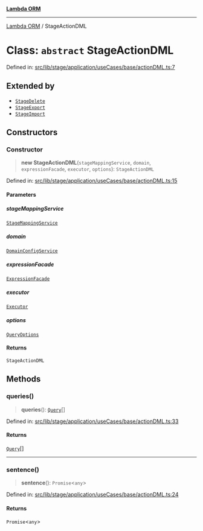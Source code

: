 [**Lambda ORM**](../README.md)

***

[Lambda ORM](../README.md) / StageActionDML

# Class: `abstract` StageActionDML

Defined in: [src/lib/stage/application/useCases/base/actionDML.ts:7](https://github.com/lambda-orm/lambdaorm/blob/0c7200c61eb042585cd3ed78e0f69b7956734d6b/src/lib/stage/application/useCases/base/actionDML.ts#L7)

## Extended by

- [`StageDelete`](StageDelete.md)
- [`StageExport`](StageExport.md)
- [`StageImport`](StageImport.md)

## Constructors

### Constructor

> **new StageActionDML**(`stageMappingService`, `domain`, `expressionFacade`, `executor`, `options`): `StageActionDML`

Defined in: [src/lib/stage/application/useCases/base/actionDML.ts:15](https://github.com/lambda-orm/lambdaorm/blob/0c7200c61eb042585cd3ed78e0f69b7956734d6b/src/lib/stage/application/useCases/base/actionDML.ts#L15)

#### Parameters

##### stageMappingService

[`StageMappingService`](StageMappingService.md)

##### domain

[`DomainConfigService`](DomainConfigService.md)

##### expressionFacade

[`ExpressionFacade`](ExpressionFacade.md)

##### executor

[`Executor`](../interfaces/Executor.md)

##### options

[`QueryOptions`](../interfaces/QueryOptions.md)

#### Returns

`StageActionDML`

## Methods

### queries()

> **queries**(): [`Query`](Query.md)[]

Defined in: [src/lib/stage/application/useCases/base/actionDML.ts:33](https://github.com/lambda-orm/lambdaorm/blob/0c7200c61eb042585cd3ed78e0f69b7956734d6b/src/lib/stage/application/useCases/base/actionDML.ts#L33)

#### Returns

[`Query`](Query.md)[]

***

### sentence()

> **sentence**(): `Promise`\<`any`\>

Defined in: [src/lib/stage/application/useCases/base/actionDML.ts:24](https://github.com/lambda-orm/lambdaorm/blob/0c7200c61eb042585cd3ed78e0f69b7956734d6b/src/lib/stage/application/useCases/base/actionDML.ts#L24)

#### Returns

`Promise`\<`any`\>

